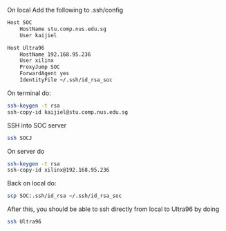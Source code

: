 On local
Add the following to .ssh/config
```bash
Host SOC
    HostName stu.comp.nus.edu.sg
    User kaijiel

Host Ultra96
    HostName 192.168.95.236
    User xilinx
    ProxyJump SOC
    ForwardAgent yes
    IdentityFile ~/.ssh/id_rsa_soc
```
On terminal do:
```bash
ssh-keygen -t rsa
ssh-copy-id kaijiel@stu.comp.nus.edu.sg
```


SSH into SOC server 
```bash
ssh SOCJ
```

On server do
```bash
ssh-keygen -t rsa
ssh-copy-id xilinx@192.168.95.236
```

Back on local do:
```bash
scp SOC:.ssh/id_rsa ~/.ssh/id_rsa_soc
```

After this, you should be able to ssh directly from local to Ultra96 by doing
```bash
ssh Ultra96
```

